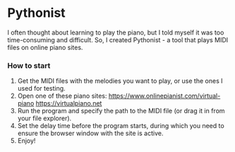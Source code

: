 # Pythonist
I often thought about learning to play the piano, but I told myself it was too time-consuming and difficult. So, I created Pythonist - a tool that plays MIDI files on online piano sites.

### How to start
1. Get the MIDI files with the melodies you want to play, or use the ones I used for testing.
2. Open one of these piano sites: https://www.onlinepianist.com/virtual-piano https://virtualpiano.net
3. Run the program and specify the path to the MIDI file (or drag it in from your file explorer).
4. Set the delay time before the program starts, during which you need to ensure the browser window with the site is active.
5. Enjoy!
